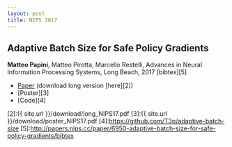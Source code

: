 ```yaml
---
layout: post
title: NIPS 2017
---
```

## Adaptive Batch Size for Safe Policy Gradients
**Matteo Papini**, Matteo Pirotta, Marcello Restelli, Advances in Neural Information Processing Systems, Long Beach, 2017 [bibtex][5]

* [Paper][1] (download long version [here][2])
* [Poster][3]
* [Code][4]

[1]:http://papers.nips.cc/paper/6950-adaptive-batch-size-for-safe-policy-gradients
[2]:{{ site.url }}/download/long_NIPS17.pdf
[3]:{{ site.url }}/download/poster_NIPS17.pdf
[4]:https://github.com/T3p/adaptive-batch-size
[5]:http://papers.nips.cc/paper/6950-adaptive-batch-size-for-safe-policy-gradients/bibtex
